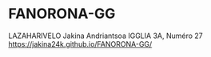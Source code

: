 # FANORONA-GG
LAZAHARIVELO Jakina Andriantsoa
IGGLIA 3A, Numéro 27
https://jakina24k.github.io/FANORONA-GG/
